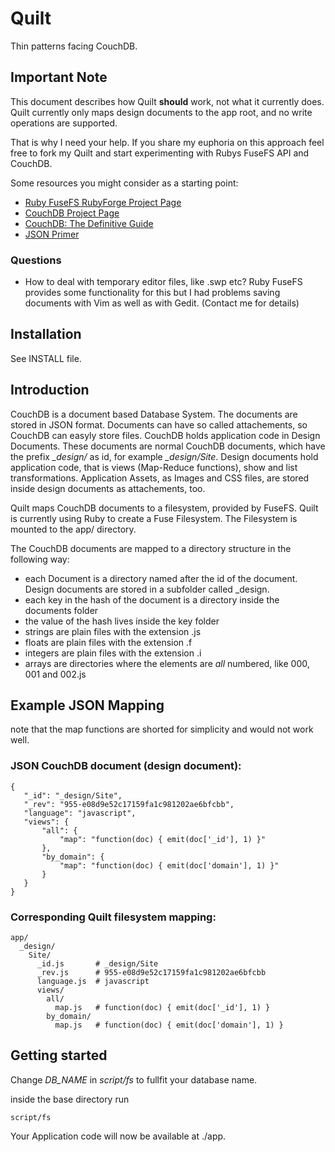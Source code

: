 Quilt
=====

Thin patterns facing CouchDB.


Important Note
--------------

This document describes how Quilt **should** work, not what it currently does.
Quilt currently only maps design documents to the app root, and no write operations are supported.

That is why I need your help. If you share my euphoria on this approach feel free to fork my Quilt and start experimenting with Rubys FuseFS API and CouchDB.


Some resources you might consider as a starting point:

* [Ruby FuseFS RubyForge Project Page](http://rubyforge.org/projects/fusefs/)
* [CouchDB Project Page](http://couchdb.apache.org/)
* [CouchDB: The Definitive Guide](http://books.couchdb.org/relax/)
* [JSON Primer](http://books.couchdb.org/relax/appendix/json-primer)


### Questions

* How to deal with temporary editor files, like .swp etc? Ruby FuseFS provides some functionality for this but I had problems saving documents with Vim as well as with Gedit. (Contact me for details)

Installation
------------

See INSTALL file.



Introduction
------------

CouchDB is a document based Database System. The documents are stored in JSON format. Documents can have so called attachements, so CouchDB can easyly store files.
CouchDB holds application code in Design Documents. These documents are normal CouchDB documents, which have the prefix *\_design/* as id, for example *\_design/Site*.
Design documents hold application code, that is views (Map-Reduce functions), show and list transformations.
Application Assets, as Images and CSS files, are stored inside design documents as attachements, too.

Quilt maps CouchDB documents to a filesystem, provided by FuseFS.
Quilt is currently using Ruby to create a Fuse Filesystem. The Filesystem is mounted to the app/ directory.

The CouchDB documents are mapped to a directory structure in the following way:

* each Document is a directory named after the id of the document. Design documents are stored in a subfolder called _design.
* each key in the hash of the document is a directory inside the documents folder
* the value of the hash lives inside the key folder
* strings are plain files with the extension .js
* floats are plain files with the extension .f
* integers are plain files with the extension .i
* arrays are directories where the elements are *all* numbered, like 000, 001 and 002.js



Example JSON Mapping
--------------------

note that the map functions are shorted for simplicity and would not work well.

### JSON CouchDB document (design document):

    {
       "_id": "_design/Site",
       "_rev": "955-e08d9e52c17159fa1c981202ae6bfcbb",
       "language": "javascript",
       "views": {
           "all": {
               "map": "function(doc) { emit(doc['_id'], 1) }"
           },
           "by_domain": {
               "map": "function(doc) { emit(doc['domain'], 1) }"
           }
       }
    }


### Corresponding Quilt filesystem mapping:

    app/
      _design/
        Site/
          _id.js       # _design/Site
          _rev.js      # 955-e08d9e52c17159fa1c981202ae6bfcbb
          language.js  # javascript
          views/
            all/
              map.js   # function(doc) { emit(doc['_id'], 1) }
            by_domain/
              map.js   # function(doc) { emit(doc['domain'], 1) }



Getting started
---------------

Change *DB_NAME* in *script/fs* to fullfit your database name.

inside the base directory run

    script/fs


Your Application code will now be available at ./app.


